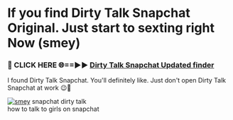 # If you find Dirty Talk Snapchat Original. Just start to sexting right Now (smey)

<h3>🔴 CLICK HERE 🌐==►► <a href="https://tinyurl.com/mtbk5fxa" rel="nofollow">Dirty Talk Snapchat Updated finder</a></h3>

I found Dirty Talk Snapchat. You'll definitely like. Just don't open Dirty Talk Snapchat at work 😉💬

[![smey](https://i.imgur.com/Q8WKrnY.jpeg)](https://tinyurl.com/mtbk5fxa)
snapchat dirty talk<br>
how to talk to girls on snapchat